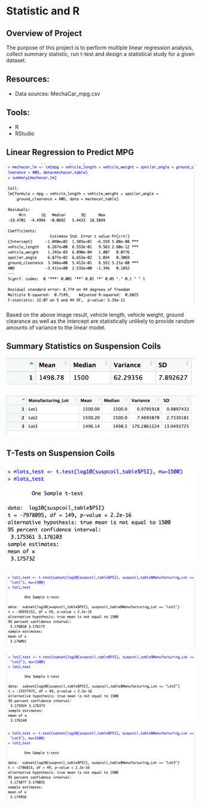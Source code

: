 # Statistic and R 

## Overview of Project
The purpose of this project is to perform multiple linear regression analysis, collect summary statistic, run t-test and design a statistical study for a given dataset.

## Resources:
* Data sources: MechaCar_mpg.csv

## Tools:
* R
* RStudio

## Linear Regression to Predict MPG

![alt text](Resources/d1_mechacar_lm.png)

Based on the above image result, vehicle length, vehicle weight, ground clearance as well as the intercept are statistically unlikely to provide random amounts of variance to the linear model.

## Summary Statistics on Suspension Coils

![alt text](Resources/total_summary.png)

![alt text](Resources/lot_summary.png)

## T-Tests on Suspension Coils

![alt text](Resources/lots_test.png)

![alt text](Resources/lot1_test.png)

![alt text](Resources/lot2_test.png)

![alt text](Resources/lot3_test.png)

